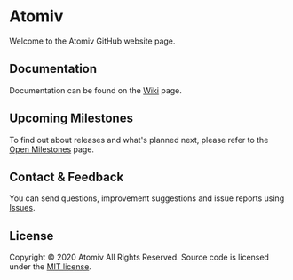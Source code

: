 # Atomiv

Welcome to the Atomiv GitHub website page.

## Documentation

Documentation can be found on the [Wiki](https://github.com/atomiv/atomiv.github.io/wiki) page.

## Upcoming Milestones

To find out about releases and what's planned next, please refer to the [Open Milestones](https://github.com/atomiv/atomiv.github.io/milestones?direction=asc&sort=due_date&state=open) page.

## Contact & Feedback

You can send questions, improvement suggestions and issue reports using [Issues](https://github.com/atomiv/atomiv.github.io/issues).

## License

Copyright © 2020 Atomiv All Rights Reserved.
Source code is licensed under the [MIT license](http://opensource.org/licenses/mit-license.php).
